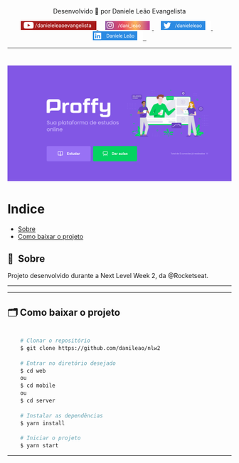 <center>Desenvolvido 💜 por Daniele Leão Evangelista

<p>
<a href="https://www.youtube.com/danieleleaoevangelista">
<img src="public/yout.png">
</a> &nbsp; &nbsp;

<a href="https://www.instagram.com/dani_leao/">
<img src="public/_instagram.png">
</a> &nbsp; &nbsp;

<a href="https://twitter.com/danieleleao">
<img src="public/_twitter.png">
</a> &nbsp; &nbsp;

<a href="https://www.linkedin.com/in/daniele-leão-evangelista-5540ab25/">
<img src="public/_linkedin.png"> &nbsp;
</a>

</p>
</center>
<hr/>

<h1>
    <img src="public/apresentacao.png">
</h1>

# Indice

- [Sobre](#-sobre)
- [Como baixar o projeto](#-como-baixar-o-projeto)

## 🔖&nbsp; Sobre

Projeto desenvolvido durante a Next Level Week 2, da @Rocketseat.

---

---

## 🗂 Como baixar o projeto

```bash

    # Clonar o repositório
    $ git clone https://github.com/danileao/nlw2

    # Entrar no diretório desejado
    $ cd web
    ou
    $ cd mobile
    ou
    $ cd server

    # Instalar as dependências
    $ yarn install

    # Iniciar o projeto
    $ yarn start
```

---
